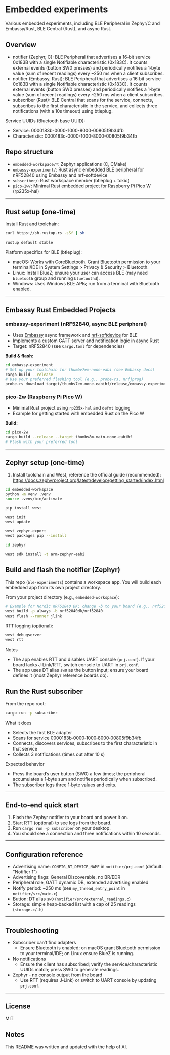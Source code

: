 # Embedded experiments

Various embedded experiments, including BLE Peripheral in Zephyr/C and Embassy/Rust, BLE Central (Rust), and async Rust.

## Overview

- notifier (Zephyr, C): BLE Peripheral that advertises a 16‑bit service 0x183B with a single Notifiable characteristic (0x183C). It counts external events (button SW0 presses) and periodically notifies a 1‑byte value (sum of recent readings) every ~250 ms when a client subscribes.
- notifier (Embassy, Rust): BLE Peripheral that advertises a 16‑bit service 0x183B with a single Notifiable characteristic (0x183C). It counts external events (button SW0 presses) and periodically notifies a 1‑byte value (sum of recent readings) every ~250 ms when a client subscribes.
- subscriber (Rust): BLE Central that scans for the service, connects, subscribes to the first characteristic in the service, and collects three notifications (with a 10s timeout) using btleplug.

Service UUIDs (Bluetooth base UUID):
- Service: 0000183b-0000-1000-8000-00805f9b34fb
- Characteristic: 0000183c-0000-1000-8000-00805f9b34fb

## Repo structure

- `embedded-workspace/*`: Zephyr applications (C, CMake)
- `embassy-experiment/`: Rust async embedded BLE peripheral for nRF52840 using Embassy and nrf-softdevice
- `subscriber/`: Rust workspace member (btleplug + tokio)
- `pico-2w/`: Minimal Rust embedded project for Raspberry Pi Pico W (rp235x-hal)

---

## Rust setup (one‑time)

Install Rust and toolchain:

```sh
curl https://sh.rustup.rs -sSf | sh

rustup default stable
```

Platform specifics for BLE (btleplug):
- macOS: Works with CoreBluetooth. Grant Bluetooth permission to your terminal/IDE in System Settings > Privacy & Security > Bluetooth.
- Linux: Install BlueZ; ensure your user can access BLE (may need `bluetooth` group and running `bluetoothd`).
- Windows: Uses Windows BLE APIs; run from a terminal with Bluetooth enabled.

---

## Embassy Rust Embedded Projects

### embassy-experiment (nRF52840, async BLE peripheral)
- Uses [Embassy](https://embassy.dev/) async framework and [nrf-softdevice](https://github.com/embassy-rs/nrf-softdevice) for BLE
- Implements a custom GATT server and notification logic in async Rust
- Target: nRF52840 (see `Cargo.toml` for dependencies)

**Build & flash:**
```sh
cd embassy-experiment
# Set up your toolchain for thumbv7em-none-eabi (see Embassy docs)
cargo build --release
# Use your preferred flashing tool (e.g., probe-rs, nrfjprog)
probe-rs download target/thumbv7em-none-eabihf/release/embassy-experiment --chip nRF52840_xxAA
```

### pico-2w (Raspberry Pi Pico W)
- Minimal Rust project using `rp235x-hal` and `defmt` logging
- Example for getting started with embedded Rust on the Pico W

**Build:**
```sh
cd pico-2w
cargo build --release --target thumbv8m.main-none-eabihf
# Flash with your preferred tool
```

---

## Zephyr setup (one‑time)

1) Install toolchain and West, reference the official guide (recommended): https://docs.zephyrproject.org/latest/develop/getting_started/index.html

```sh
cd embedded-workspace
python -m venv .venv
source .venv/bin/activate

pip install west

west init
west update

west zephyr-export
west packages pip --install

cd zephyr

west sdk install -t arm-zephyr-eabi
```

## Build and flash the notifier (Zephyr)

This repo (`ble-experiments`) contains a workspace app. You will build each embedded app from its own project directory.

From your project directory (e.g., `embedded-workspace`):

```sh
# Example for Nordic nRF52840 DK; change -b to your board (e.g., nrf52dk_nrf52832)
west build -p always -b nrf52840dk/nrf52840 
west flash --runner jlink
```

RTT logging (optional):

```sh
west debugserver
west rtt
```

Notes
- The app enables RTT and disables UART console (`prj.conf`). If your board lacks J‑Link/RTT, switch console to UART in `prj.conf`.
- The app uses DT alias `sw0` as the button input; ensure your board defines it (most Zephyr reference boards do).

## Run the Rust subscriber

From the repo root:

```sh
cargo run -p subscriber
```

What it does
- Selects the first BLE adapter
- Scans for service 0000183b‑0000‑1000‑8000‑00805f9b34fb
- Connects, discovers services, subscribes to the first characteristic in that service
- Collects 3 notifications (times out after 10 s)

Expected behavior
- Press the board’s user button (SW0) a few times; the peripheral accumulates a 1‑byte sum and notifies periodically when subscribed.
- The subscriber logs three 1‑byte values and exits.

---

## End‑to‑end quick start

1) Flash the Zephyr notifier to your board and power it on.
2) Start RTT (optional) to see logs from the board.
3) Run `cargo run -p subscriber` on your desktop.
4) You should see a connection and three notifications within 10 seconds.

---

## Configuration reference

- Advertising name: `CONFIG_BT_DEVICE_NAME` in `notifier/prj.conf` (default: "Notifier 1")
- Advertising flags: General Discoverable, no BR/EDR
- Peripheral role, GATT dynamic DB, extended advertising enabled
- Notify period: ~250 ms (see `my_thread_entry_point` in `notifier/src/main.c`)
- Button: DT alias `sw0` (`notifier/src/external_readings.c`)
- Storage: simple heap‑backed list with a cap of 25 readings (`storage.c/.h`)

---

## Troubleshooting

- Subscriber can’t find adapters
	- Ensure Bluetooth is enabled; on macOS grant Bluetooth permission to your terminal/IDE; on Linux ensure BlueZ is running.
- No notifications
	- Ensure the client has subscribed; verify the service/characteristic UUIDs match; press SW0 to generate readings.
- Zephyr - no console output from the board
	- Use RTT (requires J‑Link) or switch to UART console by updating `prj.conf`.

---

## License

MIT

## Notes

This README was written and updated with the help of AI.
